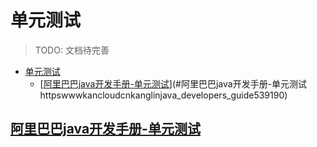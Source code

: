 # 单元测试

> TODO: 文档待完善

<!-- TOC -->

- [单元测试](#单元测试)
  - [[阿里巴巴java开发手册-单元测试](https://www.kancloud.cn/kanglin/java_developers_guide/539190)](#阿里巴巴java开发手册-单元测试httpswwwkancloudcnkanglinjava_developers_guide539190)

<!-- /TOC -->

## [阿里巴巴java开发手册-单元测试](https://www.kancloud.cn/kanglin/java_developers_guide/539190)

